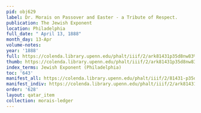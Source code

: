 ```yaml
---
pid: obj629
label: Dr. Morais on Passover and Easter - a Tribute of Respect.
publication: The Jewish Exponent
location: Philadelphia
full_date: " April 13, 1888"
month_day: 13-Apr
volume-notes:
year: '1888'
full: https://colenda.library.upenn.edu/phalt/iiif/2/ark81431p35d8nw83%2FSHA256E-s7052883--2b38c8284d9487419ad10935bc4545342f456fc41323e817662133ecf83cca6e.jpeg/full/3500,/0/default.jpg
thumb: https://colenda.library.upenn.edu/phalt/iiif/2/ark81431p35d8nw83%2FSHA256E-s7052883--2b38c8284d9487419ad10935bc4545342f456fc41323e817662133ecf83cca6e.jpeg/full/!200,200/0/default.jpg
index_terms: Jewish Exponent (Philadelphia)
toc: '643'
manifest_all: https://colenda.library.upenn.edu/phalt/iiif/2/81431-p35d8nw83/manifest
manifest_indiv: https://colenda.library.upenn.edu/phalt/iiif/2/ark81431p35d8nw83%2FSHA256E-s7052883--2b38c8284d9487419ad10935bc4545342f456fc41323e817662133ecf83cca6e.jpeg
order: '628'
layout: qatar_item
collection: morais-ledger
---
```

